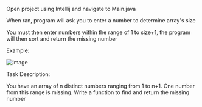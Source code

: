 Open project using Intellij and navigate to Main.java

When ran, program will ask you to enter a number to determine array's size

You must then enter numbers within the range of 1 to size+1, the program will then sort and return the missing number

Example:

![image](https://github.com/user-attachments/assets/43366d47-513d-43ff-ad64-7c4212c66942)

Task Description:

You have an array of n distinct numbers ranging from 1 to n+1. One number from this range is missing. Write a function to find and return the missing number
